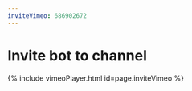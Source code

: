 ```yaml
---
inviteVimeo: 686902672
---
```


# Invite bot to channel

{% include vimeoPlayer.html id=page.inviteVimeo %}
